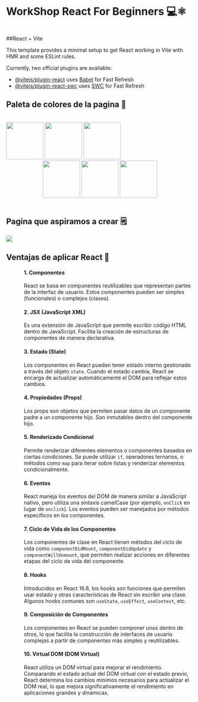 <h1>WorkShop React For Beginners 💻⚛️</h1>
<br>
##React + Vite

This template provides a minimal setup to get React working in Vite with HMR and some ESLint rules.

Currently, two official plugins are available:

- [@vitejs/plugin-react](https://github.com/vitejs/vite-plugin-react/blob/main/packages/plugin-react/README.md) uses [Babel](https://babeljs.io/) for Fast Refresh
- [@vitejs/plugin-react-swc](https://github.com/vitejs/vite-plugin-react-swc) uses [SWC](https://swc.rs/) for Fast Refresh

<h2 aling="center">Paleta de colores de la pagina 🎨</h2>
  

<br>
<center>
    <div align="start">
        <img height="100"  src="https://i.imgur.com/EidHTMM.png">
        <img height="100" src="https://i.imgur.com/mbYcxLL.png">
        <img height="100" src="https://i.imgur.com/rFgHNj3.png">
    </div>
    <div aling="end">
        <img height="100" src="https://i.imgur.com/CuRnHnX.png">
        <img height="100" src="https://i.imgur.com/Hr7PvR9.png">
        <img height="100" src="https://i.imgur.com/lBfbmFC.png">
    </div>
</center>

<br>
<h2>Pagina que aspiramos a crear 🗒️</h2>
  


<img src="https://www.softzone.es/app/uploads-softzone.es/2023/11/bluesky.jpg" >

<br>
<h2>Ventajas de aplicar React 📜</h2>
<ul>
  <ol>
    <h4>1. Componentes</h4>
    <p>React se basa en componentes reutilizables que representan partes de la interfaz de usuario. Estos componentes pueden ser simples (funcionales) o complejos (clases).</p>
  </ol>

  <ol>
    <h4>2. JSX (JavaScript XML)</h4>
    <p>Es una extensión de JavaScript que permite escribir código HTML dentro de JavaScript. Facilita la creación de estructuras de componentes de manera declarativa.</p>
  </ol>

  <ol>
    <h4>3. Estado (State)</h4>
    <p>Los componentes en React pueden tener estado interno gestionado a través del objeto <code>state</code>. Cuando el estado cambia, React se encarga de actualizar automáticamente el DOM para reflejar estos cambios.</p>
  </ol>

  <ol>
    <h4>4. Propiedades (Props)</h4>
    <p>Los props son objetos que permiten pasar datos de un componente padre a un componente hijo. Son inmutables dentro del componente hijo.</p>
  </ol>

  <ol>
    <h4>5. Renderizado Condicional</h4>
    <p>Permite renderizar diferentes elementos o componentes basados en ciertas condiciones. Se puede utilizar <code>if</code>, operadores ternarios, o métodos como <code>map</code> para iterar sobre listas y renderizar elementos condicionalmente.</p>
  </ol>

  <ol>
    <h4>6. Eventos</h4>
    <p>React maneja los eventos del DOM de manera similar a JavaScript nativo, pero utiliza una sintaxis camelCase (por ejemplo, <code>onClick</code> en lugar de <code>onclick</code>). Los eventos pueden ser manejados por métodos específicos en los componentes.</p>
  </ol>

  <ol>
    <h4>7. Ciclo de Vida de los Componentes</h4>
    <p>Los componentes de clase en React tienen métodos del ciclo de vida como <code>componentDidMount</code>, <code>componentDidUpdate</code> y <code>componentWillUnmount</code>, que permiten realizar acciones en diferentes etapas del ciclo de vida del componente.</p>
  </ol>

  <ol>
    <h4>8. Hooks</h4>
    <p>Introducidos en React 16.8, los hooks son funciones que permiten usar estado y otras características de React sin escribir una clase. Algunos hooks comunes son <code>useState</code>, <code>useEffect</code>, <code>useContext</code>, etc.</p>
  </ol>

  <ol>
    <h4>9. Composición de Componentes</h4>
    <p>Los componentes en React se pueden componer unos dentro de otros, lo que facilita la construcción de interfaces de usuario complejas a partir de componentes más simples y reutilizables.</p>
  </ol>

  <ol>
    <h4>10. Virtual DOM (DOM Virtual)</h4>
    <p>React utiliza un DOM virtual para mejorar el rendimiento. Comparando el estado actual del DOM virtual con el estado previo, React determina los cambios mínimos necesarios para actualizar el DOM real, lo que mejora significativamente el rendimiento en aplicaciones grandes y dinámicas.</p>
  </ol>
</ul>

